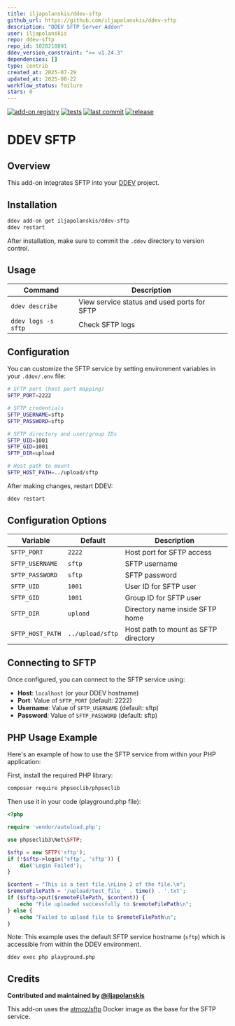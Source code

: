 ```yaml
---
title: iljapolanskis/ddev-sftp
github_url: https://github.com/iljapolanskis/ddev-sftp
description: "DDEV SFTP Server Addon"
user: iljapolanskis
repo: ddev-sftp
repo_id: 1028210891
ddev_version_constraint: ">= v1.24.3"
dependencies: []
type: contrib
created_at: 2025-07-29
updated_at: 2025-08-22
workflow_status: failure
stars: 0
---
```


[![add-on registry](https://img.shields.io/badge/DDEV-Add--on_Registry-blue)](https://addons.ddev.com)
[![tests](https://github.com/iljapolanskis/ddev-sftp/actions/workflows/tests.yml/badge.svg?branch=main)](https://github.com/iljapolanskis/ddev-sftp/actions/workflows/tests.yml?query=branch%3Amain)
[![last commit](https://img.shields.io/github/last-commit/iljapolanskis/ddev-sftp)](https://github.com/iljapolanskis/ddev-sftp/commits)
[![release](https://img.shields.io/github/v/release/iljapolanskis/ddev-sftp)](https://github.com/iljapolanskis/ddev-sftp/releases/latest)

# DDEV SFTP

## Overview

This add-on integrates SFTP into your [DDEV](https://ddev.com/) project.

## Installation

```bash
ddev add-on get iljapolanskis/ddev-sftp
ddev restart
```

After installation, make sure to commit the `.ddev` directory to version control.

## Usage

| Command | Description |
| ------- | ----------- |
| `ddev describe` | View service status and used ports for SFTP |
| `ddev logs -s sftp` | Check SFTP logs |

## Configuration

You can customize the SFTP service by setting environment variables in your `.ddev/.env` file:

```bash
# SFTP port (host port mapping)
SFTP_PORT=2222

# SFTP credentials
SFTP_USERNAME=sftp
SFTP_PASSWORD=sftp

# SFTP directory and user/group IDs
SFTP_UID=1001
SFTP_GID=1001
SFTP_DIR=upload

# Host path to mount
SFTP_HOST_PATH=../upload/sftp
```

After making changes, restart DDEV:

```bash
ddev restart
```

## Configuration Options

| Variable | Default | Description |
| -------- | ------- | ----------- |
| `SFTP_PORT` | `2222` | Host port for SFTP access |
| `SFTP_USERNAME` | `sftp` | SFTP username |
| `SFTP_PASSWORD` | `sftp` | SFTP password |
| `SFTP_UID` | `1001` | User ID for SFTP user |
| `SFTP_GID` | `1001` | Group ID for SFTP user |
| `SFTP_DIR` | `upload` | Directory name inside SFTP home |
| `SFTP_HOST_PATH` | `../upload/sftp` | Host path to mount as SFTP directory |

## Connecting to SFTP

Once configured, you can connect to the SFTP service using:
- **Host**: `localhost` (or your DDEV hostname)
- **Port**: Value of `SFTP_PORT` (default: 2222)
- **Username**: Value of `SFTP_USERNAME` (default: sftp)
- **Password**: Value of `SFTP_PASSWORD` (default: sftp)

## PHP Usage Example

Here's an example of how to use the SFTP service from within your PHP application:

First, install the required PHP library:

```bash
composer require phpseclib/phpseclib
```

Then use it in your code (playground.php file):

```php
<?php

require 'vendor/autoload.php';

use phpseclib3\Net\SFTP;

$sftp = new SFTP('sftp');
if (!$sftp->login('sftp', 'sftp')) {
    die('Login Failed');
}

$content = "This is a test file.\nLine 2 of the file.\n";
$remoteFilePath = '/upload/test_file_' . time() . '.txt';
if ($sftp->put($remoteFilePath, $content)) {
    echo "File uploaded successfully to $remoteFilePath\n";
} else {
    echo "Failed to upload file to $remoteFilePath\n";
}
```

Note: This example uses the default SFTP service hostname (`sftp`) which is accessible from within the DDEV environment.
```shell
ddev exec php playground.php
```

## Credits

**Contributed and maintained by [@iljapolanskis](https://github.com/iljapolanskis)**

This add-on uses the [atmoz/sftp](https://github.com/atmoz/sftp) Docker image as the base for the SFTP service.
